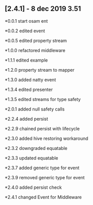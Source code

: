 ## [2.4.1] - 8 dec 2019 3.51

*0.0.1 start osam ent

*0.0.2 edited event

*0.0.5 edited property stream

*1.0.0 refactored middleware

*1.1.1 edited example

*1.2.0 property stream to mapper

*1.3.0 added natty event

*1.3.4 edited presenter

*1.3.5 edited streams for type safety

*2.0.1 added null safety calls

*2.2.4 added persist

*2.2.9 chained persist with lifecycle

*2.3.0 added hive restoring workaround
 
*2.3.2 downgraded equatable

*2.3.3 updated equatable

*2.3.7 added generic type for event

*2.3.9 removed generic type for event

*2.4.0 added persist check

*2.4.1 changed Event for Middleware
